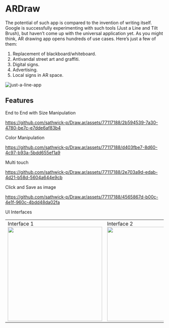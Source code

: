 # ARDraw

The potential of such app is compared to the invention of writing itself. Google is successfully experimenting with such tools (Just a Line and Tilt Brush), but haven’t come up with the universal application yet.
As you might think, AR drawing app opens hundreds of use cases. Here’s just a few of them:

1. Replacement of blackboard/whiteboard.
2. Antivandal street art and graffiti.
3. Digital signs.
4. Advertising.
5. Local signs in AR space.
   
![just-a-line-app](https://github.com/sathwick-p/Draw.ar/assets/77117188/25ff1268-dcf2-464d-97cf-48a4db6c44f1)

## Features

End to End with Size Manipulation

https://github.com/sathwick-p/Draw.ar/assets/77117188/2b594539-7a30-4780-be7c-e7dde6af83b4

Color Manipulation

https://github.com/sathwick-p/Draw.ar/assets/77117188/d403fbe7-8d60-4c97-b93a-5bdd655ef1a9

Multi touch

https://github.com/sathwick-p/Draw.ar/assets/77117188/2e703a9d-edab-4d21-b58d-5604a644e9cb

Click and Save as image

https://github.com/sathwick-p/Draw.ar/assets/77117188/4565867d-b00c-4e1f-960c-4bdd48da02fa 

UI Interfaces 

|||
|---|---|
|Interface 1  </br><img src="https://github.com/sathwick-p/Draw.ar/assets/77117188/7d55e63f-199e-437b-baff-e733ba40386e" width="300">|Interface 2 </br><img src="https://github.com/sathwick-p/Draw.ar/assets/77117188/73cf442a-b162-4385-84ee-48393c9ed7da" width="300">|




